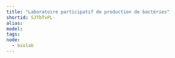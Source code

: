```yaml
---
title: "Laboratoire participatif de production de bactéries"
shortid: SJTbTvPL-
alias: 
model: 
tags: 
node: 
  - biolab
--- 
```

 